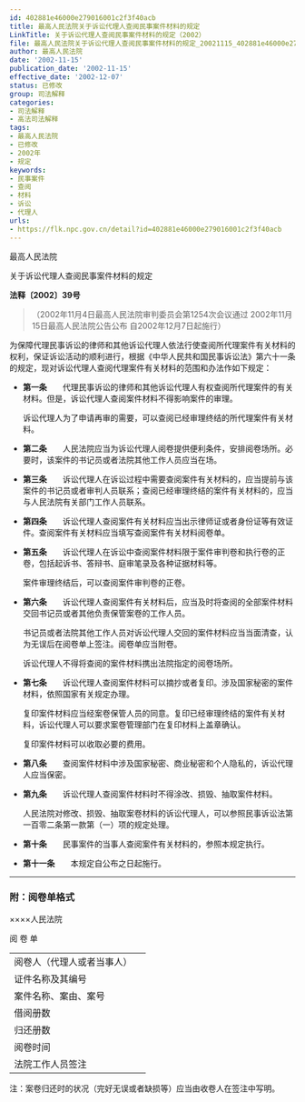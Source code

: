 ```yaml
---
id: 402881e46000e279016001c2f3f40acb
title: 最高人民法院关于诉讼代理人查阅民事案件材料的规定
LinkTitle: 关于诉讼代理人查阅民事案件材料的规定（2002）
file: 最高人民法院关于诉讼代理人查阅民事案件材料的规定_20021115_402881e46000e279016001c2f3f40acb.docx
author: 最高人民法院
date: '2002-11-15'
publication_date: '2002-11-15'
effective_date: '2002-12-07'
status: 已修改
group: 司法解释
categories:
- 司法解释
- 高法司法解释
tags:
- 最高人民法院
- 已修改
- 2002年
- 规定
keywords:
- 民事案件
- 查阅
- 材料
- 诉讼
- 代理人
urls:
- https://flk.npc.gov.cn/detail?id=402881e46000e279016001c2f3f40acb
---
```


最高人民法院

关于诉讼代理人查阅民事案件材料的规定

**法释〔2002〕39号**

> （2002年11月4日最高人民法院审判委员会第1254次会议通过 2002年11月15日最高人民法院公告公布 自2002年12月7日起施行）

为保障代理民事诉讼的律师和其他诉讼代理人依法行使查阅所代理案件有关材料的权利，保证诉讼活动的顺利进行，根据《中华人民共和国民事诉讼法》第六十一条的规定，现对诉讼代理人查阅代理案件有关材料的范围和办法作如下规定：

- **第一条**　　代理民事诉讼的律师和其他诉讼代理人有权查阅所代理案件的有关材料。但是，诉讼代理人查阅案件材料不得影响案件的审理。

  诉讼代理人为了申请再审的需要，可以查阅已经审理终结的所代理案件有关材料。

- **第二条**　　人民法院应当为诉讼代理人阅卷提供便利条件，安排阅卷场所。必要时，该案件的书记员或者法院其他工作人员应当在场。

- **第三条**　　诉讼代理人在诉讼过程中需要查阅案件有关材料的，应当提前与该案件的书记员或者审判人员联系；查阅已经审理终结的案件有关材料的，应当与人民法院有关部门工作人员联系。

- **第四条**　　诉讼代理人查阅案件有关材料应当出示律师证或者身份证等有效证件。查阅案件有关材料应当填写查阅案件有关材料阅卷单。

- **第五条**　　诉讼代理人在诉讼中查阅案件材料限于案件审判卷和执行卷的正卷，包括起诉书、答辩书、庭审笔录及各种证据材料等。

  案件审理终结后，可以查阅案件审判卷的正卷。

- **第六条**　　诉讼代理人查阅案件有关材料后，应当及时将查阅的全部案件材料交回书记员或者其他负责保管案卷的工作人员。

  书记员或者法院其他工作人员对诉讼代理人交回的案件材料应当当面清查，认为无误后在阅卷单上签注。阅卷单应当附卷。

  诉讼代理人不得将查阅的案件材料携出法院指定的阅卷场所。

- **第七条**　　诉讼代理人查阅案件材料可以摘抄或者复印。涉及国家秘密的案件材料，依照国家有关规定办理。

  复印案件材料应当经案卷保管人员的同意。复印已经审理终结的案件有关材料，诉讼代理人可以要求案卷管理部门在复印材料上盖章确认。

  复印案件材料可以收取必要的费用。

- **第八条**　　查阅案件材料中涉及国家秘密、商业秘密和个人隐私的，诉讼代理人应当保密。

- **第九条**　　诉讼代理人查阅案件材料时不得涂改、损毁、抽取案件材料。

  人民法院对修改、损毁、抽取案卷材料的诉讼代理人，可以参照民事诉讼法第一百零二条第一款第（一）项的规定处理。

- **第十条**　　民事案件的当事人查阅案件有关材料的，参照本规定执行。

- **第十一条**　　本规定自公布之日起施行。

---

### 附：阅卷单格式

  ××××人民法院

  阅 卷 单

|  |  |
| --- | --- |
| 阅卷人（代理人或者当事人） |  |
| 证件名称及其编号 |  |
| 案件名称、案由、案号 |  |
| 借阅册数 |  |
| 归还册数 |  |
| 阅卷时间 |  |
| 法院工作人员签注 |  |

  注：案卷归还时的状况（完好无误或者缺损等）应当由收卷人在签注中写明。
